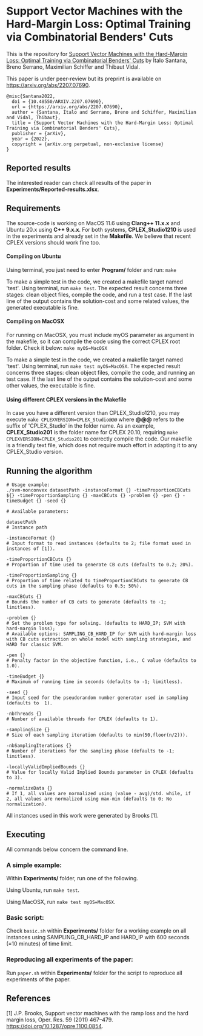 
# Support Vector Machines with the Hard-Margin Loss: Optimal Training via Combinatorial Benders' Cuts

This is the repository for [Support Vector Machines with the Hard-Margin Loss: Optimal Training via Combinatorial Benders' Cuts](https://arxiv.org/abs/2207.07690) by 
Ítalo Santana, Breno Serrano, Maximilian Schiffer and Thibaut Vidal. 

This paper is under peer-review but its preprint is available on https://arxiv.org/abs/2207.07690.

```
@misc{Santana2022,
  doi = {10.48550/ARXIV.2207.07690}, 
  url = {https://arxiv.org/abs/2207.07690},
  author = {Santana, Ítalo and Serrano, Breno and Schiffer, Maximilian and Vidal, Thibaut},
  title = {Support Vector Machines with the Hard-Margin Loss: Optimal Training via Combinatorial Benders' Cuts},
  publisher = {arXiv},
  year = {2022},
  copyright = {arXiv.org perpetual, non-exclusive license}
}
```


## Reported results

The interested reader can check all results of the paper in **Experiments/Reported-results.xlsx**.


## Requirements

The source-code is working on MacOS 11.6 using **Clang++ 11.x.x** and Ubuntu 20.x using **C++ 9.x.x**. 
For both systems, **CPLEX_Studio1210** is used in the experiments and already set in the **Makefile**. 
We believe that recent CPLEX versions should work fine too.

#### Compiling on Ubuntu
Using terminal, you just need to enter **Program/** folder and run:
`make`

To make a simple test in the code, we created a makefile target named 'test'.
Using terminal, run `make test`. The expected result concerns three stages: clean object files, compile the code, and run a test case. If the last line of the output contains the solution-cost and some related values, the generated executable is fine.

#### Compiling on MacOSX
For running on MacOSX, you must include myOS parameter as argument in the makefile, so it can compile the code using the correct CPLEX root folder. Check it below:
`make myOS=MacOSX`

To make a simple test in the code, we created a makefile target named 'test'.
Using terminal, run `make test myOS=MacOSX`. The expected result concerns three stages: clean object files, compile the code, and running an test case. If the last line of the output contains the solution-cost and some other values, the executable is fine.




#### Using different CPLEX versions in the Makefile
In case you have a different version than CPLEX_Studio1210, you may execute
`make CPLEXVERSION=CPLEX_Studio@@@` where **@@@** refers to the suffix of 'CPLEX_Studio' in the folder name. As an example, **CPLEX_Studio201** is the folder name for CPLEX 20.10, requiring `make CPLEXVERSION=CPLEX_Studio201` to correctly compile the code.
Our makefile is a friendly text file, which does not require much effort in adapting it to any CPLEX_Studio version. 

## Running the algorithm

```
# Usage example:
./svm-nonconvex datasetPath -instanceFormat {} -timeProportionCBCuts ${} -timeProportionSampling {} -maxCBCuts {} -problem {} -pen {} -timeBudget {} -seed {}

# Available parameters:

datasetPath
# Instance path

-instanceFormat {}
# Input format to read instances (defaults to 2; file format used in instances of [1]).

-timeProportionCBCuts {}
# Proportion of time used to generate CB cuts (defaults to 0.2; 20%).

-timeProportionSampling {}
# Proportion of time related to timeProportionCBCuts to generate CB cuts in the sampling phase (defaults to 0.5; 50%).

-maxCBCuts {}
# Bounds the number of CB cuts to generate (defaults to -1; limitless).

-problem {}
# Set the problem type for solving. (defaults to HARD_IP; SVM with hard-margin loss);
# Available options: SAMPLING_CB_HARD_IP for SVM with hard-margin loss with CB cuts extraction on whole model with sampling strategies, and HARD for classic SVM.

-pen {} 
# Penalty factor in the objective function, i.e., C value (defaults to 1.0).

-timeBudget {}
# Maximum of running time in seconds (defaults to -1; limitless).

-seed {}
# Input seed for the pseudorandom number generator used in sampling (defaults to  1).

-nbThreads {}
# Number of available threads for CPLEX (defaults to 1).

-samplingSize {}
# Size of each sampling iteration (defaults to min(50,floor(n/2))).

-nbSamplingIterations {}
# Number of iterations for the sampling phase (defaults to -1; limitless).

-locallyValidImpliedBounds {}
# Value for locally Valid Implied Bounds parameter in CPLEX (defaults to 3).

-normalizeData {}
# If 1, all values are normalized using (value - avg)/std. while, if 2, all values are normalized using max-min (defaults to 0; No normalization).
```

All instances used in this work were generated by Brooks [1]. 

## Executing

All commands below concern the command line.

### A simple example:
Within **Experiments/** folder, run one of the following.

Using Ubuntu, run `make test`.

Using MacOSX, run `make test myOS=MacOSX`.

### Basic script:

Check `basic.sh` within **Experiments/** folder for a working example on all instances using SAMPLING_CB_HARD_IP and HARD_IP with 600 seconds (=10 minutes) of time limit.


### Reproducing all experiments of the paper:

Run `paper.sh` within **Experiments/** folder for the script to reproduce all experiments of the paper.

## References

[1]  J.P. Brooks, Support vector machines with the ramp loss and the hard margin loss, Oper. Res. 59 (2011) 467–479. https://doi.org/10.1287/opre.1100.0854.
    